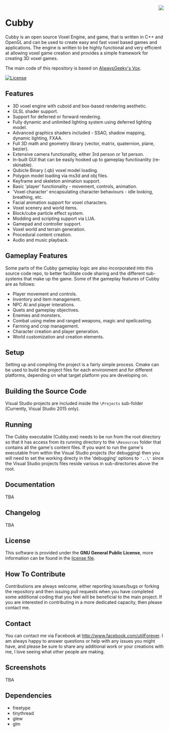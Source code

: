<img src="https://github.com/MineScroll/Cubby/blob/master/CubbyLogo.png" align="right" />

# Cubby

Cubby is an open source Voxel Engine, and game, that is written in C++ and OpenGL and can be used to create easy and fast voxel based games and applications. The engine is written to be highly functional and very efficient at allowing voxel game creation and provides a simple framework for creating 3D voxel games.

The main code of this repository is based on [AlwaysGeeky's Vox](https://github.com/AlwaysGeeky/Vox).

[![License](https://img.shields.io/badge/Licence-GNU-blue.svg)](https://github.com/AlwaysGeeky/Vox/blob/master/LICENSE.md)

## Features

* 3D voxel engine with cuboid and box-based rendering aesthetic. 
* GLSL shader support.
* Support for deferred or forward rendering.
* Fully dynamic and unlimited lighting system using deferred lighting model.
* Advanced graphics shaders included - SSAO, shadow mapping, dynamic lighting, FXAA.
* Full 3D math and geometry library (vector, matrix, quaternion, plane, bezier).
* Extensive camera functionality, either 3rd person or 1st person.
* In-built GUI that can be easily hooked up to gameplay functioanlity (re-skinable).
* Qubicle Binary (.qb) voxel model loading.
* Polygon model loading via ms3d and obj files.
* Keyframe and skeleton animation support.
* Basic 'player' functionality - movement, controls, animation.
* 'Voxel character' encapsulating character behaviours - idle looking, breathing, etc.
* Facial animation support for voxel characters.
* Voxel scenery and world items.
* Block/cube particle effect system.
* Modding and scripting support via LUA.
* Gamepad and controller support.
* Voxel world and terrain generation.
* Procedural content creation.
* Audio and music playback.

## Gameplay Features

Some parts of the Cubby gameplay logic are also incorporated into this source code repo, to better facilitate code sharing and the different sub-systems that make up the game. Some of the gameplay features of Cubby are as follows:

* Player movement and controls.
* Inventory and item management.
* NPC AI and player interations.
* Quets and gameplay objectives.
* Enemies and monsters.
* Combat using melee and ranged weapons, magic and spellcasting.
* Farming and crop management.
* Character creation and player generation.
* World customization and creation elements.

## Setup
Setting up and compiling the project is a fairly simple process. Cmake can be used to build the project files for each environment and for different platforms, depending on what target platform you are developing on.

## Building the Source Code

Visual Studio projects are included inside the ```\Projects``` sub-folder (Currently, Visual Studio 2015 only).

## Running

The Cubby executable (Cubby.exe) needs to be run from the root directory so that it has access from its running directory to the ```\Resources``` folder that contains all the game's content files. If you want to run the game's executable from within the Visual Studio projects (for debugging) then you will need to set the working directy in the 'debugging' options to ```'..\'``` since the Visual Studio projects files reside various in sub-directories above the root.

## Documentation

TBA

## Changelog

TBA

## License

This software is provided under the **GNU General Public License**, more information can be found in the [license file](https://github.com/AlwaysGeeky/Vox/blob/master/LICENSE.md).

## How To Contribute

Contributions are always welcome, either reporting issues/bugs or forking the repository and then issuing pull requests when you have completed some additional coding that you feel will be beneficial to the main project. If you are interested in contributing in a more dedicated capacity, then please contact me.

## Contact

You can contact me via Facebook at http://www.facebook.com/utilForever. I am always happy to answer questions or help with any issues you might have, and please be sure to share any additional work or your creations with me, I love seeing what other people are making.

## Screenshots

TBA

## Dependencies

* freetype
* tinythread
* glew
* glm